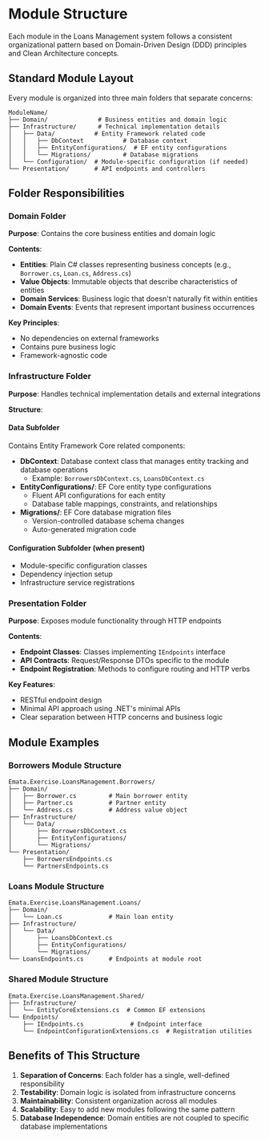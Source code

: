 # Module Structure

Each module in the Loans Management system follows a consistent organizational pattern based on Domain-Driven Design (DDD) principles and Clean Architecture concepts.

## Standard Module Layout

Every module is organized into three main folders that separate concerns:

```
ModuleName/
├── Domain/              # Business entities and domain logic
├── Infrastructure/      # Technical implementation details
│   ├── Data/           # Entity Framework related code
│   │   ├── DbContext           # Database context
│   │   ├── EntityConfigurations/  # EF entity configurations
│   │   └── Migrations/         # Database migrations
│   └── Configuration/  # Module-specific configuration (if needed)
└── Presentation/       # API endpoints and controllers
```

## Folder Responsibilities

### Domain Folder
**Purpose**: Contains the core business entities and domain logic

**Contents**:
- **Entities**: Plain C# classes representing business concepts (e.g., `Borrower.cs`, `Loan.cs`, `Address.cs`)
- **Value Objects**: Immutable objects that describe characteristics of entities
- **Domain Services**: Business logic that doesn't naturally fit within entities
- **Domain Events**: Events that represent important business occurrences

**Key Principles**:
- No dependencies on external frameworks
- Contains pure business logic
- Framework-agnostic code

### Infrastructure Folder
**Purpose**: Handles technical implementation details and external integrations

**Structure**:

#### Data Subfolder
Contains Entity Framework Core related components:

- **DbContext**: Database context class that manages entity tracking and database operations
  - Example: `BorrowersDbContext.cs`, `LoansDbContext.cs`
- **EntityConfigurations/**: EF Core entity type configurations
  - Fluent API configurations for each entity
  - Database table mappings, constraints, and relationships
- **Migrations/**: EF Core database migration files
  - Version-controlled database schema changes
  - Auto-generated migration code

#### Configuration Subfolder (when present)
- Module-specific configuration classes
- Dependency injection setup
- Infrastructure service registrations

### Presentation Folder
**Purpose**: Exposes module functionality through HTTP endpoints

**Contents**:
- **Endpoint Classes**: Classes implementing `IEndpoints` interface
- **API Contracts**: Request/Response DTOs specific to the module
- **Endpoint Registration**: Methods to configure routing and HTTP verbs

**Key Features**:
- RESTful endpoint design
- Minimal API approach using .NET's minimal APIs
- Clear separation between HTTP concerns and business logic

## Module Examples

### Borrowers Module Structure
```
Emata.Exercise.LoansManagement.Borrowers/
├── Domain/
│   ├── Borrower.cs         # Main borrower entity
│   ├── Partner.cs          # Partner entity
│   └── Address.cs          # Address value object
├── Infrastructure/
│   └── Data/
│       ├── BorrowersDbContext.cs
│       ├── EntityConfigurations/
│       └── Migrations/
└── Presentation/
    ├── BorrowersEndpoints.cs
    └── PartnersEndpoints.cs
```

### Loans Module Structure
```
Emata.Exercise.LoansManagement.Loans/
├── Domain/
│   └── Loan.cs             # Main loan entity
├── Infrastructure/
│   └── Data/
│       ├── LoansDbContext.cs
│       ├── EntityConfigurations/
│       └── Migrations/
└── LoansEndpoints.cs       # Endpoints at module root
```

### Shared Module Structure
```
Emata.Exercise.LoansManagement.Shared/
├── Infrastructure/
│   └── EntityCoreExtensions.cs  # Common EF extensions
└── Endpoints/
    ├── IEndpoints.cs             # Endpoint interface
    └── EndpointConfigurationExtensions.cs  # Registration utilities
```

## Benefits of This Structure

1. **Separation of Concerns**: Each folder has a single, well-defined responsibility
2. **Testability**: Domain logic is isolated from infrastructure concerns
3. **Maintainability**: Consistent organization across all modules
4. **Scalability**: Easy to add new modules following the same pattern
5. **Database Independence**: Domain entities are not coupled to specific database implementations